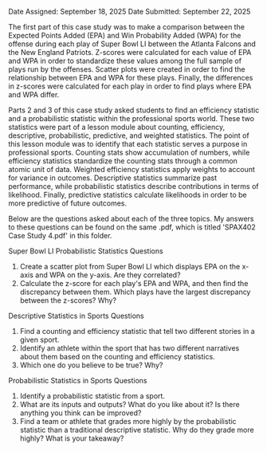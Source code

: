 Date Assigned: September 18, 2025
Date Submitted: September 22, 2025

The first part of this case study was to make a comparison between the Expected Points Added (EPA) and Win Probability Added (WPA) for the offense during each play of Super Bowl LI between the Atlanta Falcons and the New England Patriots. Z-scores were calculated for each value of EPA and WPA in order to standardize these values among the full sample of plays run by the offenses. Scatter plots were created in order to find the relationship between EPA and WPA for these plays. Finally, the differences in z-scores were calculated for each play in order to find plays where EPA and WPA differ.

Parts 2 and 3 of this case study asked students to find an efficiency statistic and a probabilistic statistic within the professional sports world. These two statistics were part of a lesson module about counting, efficiency, descriptive, probabilistic, predictive, and weighted statistics. The point of this lesson module was to identify that each statistic serves a purpose in professional sports. Counting stats show accumulation of numbers, while efficiency statistics standardize the counting stats through a common atomic unit of data. Weighted efficiency statistics apply weights to account for variance in outcomes. Descriptive statistics summarize past performance, while probabilistic statistics describe contributions in terms of likelihood. Finally, predictive statistics calculate likelihoods in order to be more predictive of future outcomes.

Below are the questions asked about each of the three topics. My answers to these questions can be found on the same .pdf, which is titled 'SPAX402 Case Study 4.pdf' in this folder.

Super Bowl LI Probabilistic Statistics Questions
1. Create a scatter plot from Super Bowl LI which displays EPA on the x-axis and WPA on the y-axis. Are they correlated?
2. Calculate the z-score for each play's EPA and WPA, and then find the discrepancy between them. Which plays have the largest discrepancy between the z-scores? Why?

Descriptive Statistics in Sports Questions
1. Find a counting and efficiency statistic that tell two different stories in a given sport.
2. Identify an athlete within the sport that has two different narratives about them based on the counting and efficiency statistics.
3. Which one do you believe to be true? Why?

Probabilistic Statistics in Sports Questions
1. Identify a probabilistic statistic from a sport.
2. What are its inputs and outputs? What do you like about it? Is there anything you think can be improved?
3. Find a team or athlete that grades more highly by the probabilistic statistic than a traditional descriptive statistic. Why do they grade more highly? What is your takeaway?
